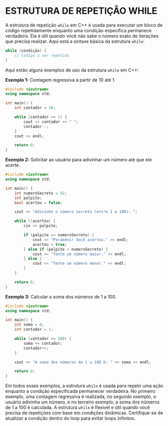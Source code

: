 # ESTRUTURA DE REPETIÇÃO WHILE
A estrutura de repetição `while` em C++ é usada para executar um bloco de código repetidamente enquanto uma condição específica permanece verdadeira. Ela é útil quando você não sabe o número exato de iterações que precisa realizar. Aqui está a sintaxe básica da estrutura `while`:

```cpp
while (condição) {
    // Código a ser repetido
}
```

Aqui estão alguns exemplos de uso da estrutura `while` em C++:

**Exemplo 1:** Contagem regressiva a partir de 10 até 1.

```cpp
#include <iostream>
using namespace std;

int main() {
    int contador = 10;

    while (contador >= 1) {
        cout << contador << " ";
        contador--;
    }
    cout << endl;

    return 0;
}
```

**Exemplo 2:** Solicitar ao usuário para adivinhar um número até que ele acerte.

```cpp
#include <iostream>
using namespace std;

int main() {
    int numeroSecreto = 42;
    int palpite;
    bool acertou = false;

    cout << "Adivinhe o número secreto (entre 1 e 100): ";

    while (!acertou) {
        cin >> palpite;

        if (palpite == numeroSecreto) {
            cout << "Parabéns! Você acertou." << endl;
            acertou = true;
        } else if (palpite < numeroSecreto) {
            cout << "Tente um número maior." << endl;
        } else {
            cout << "Tente um número menor." << endl;
        }
    }

    return 0;
}
```

**Exemplo 3:** Calcular a soma dos números de 1 a 100.

```cpp
#include <iostream>
using namespace std;

int main() {
    int soma = 0;
    int contador = 1;

    while (contador <= 100) {
        soma += contador;
        contador++;
    }

    cout << "A soma dos números de 1 a 100 é: " << soma << endl;

    return 0;
}
```

Em todos esses exemplos, a estrutura `while` é usada para repetir uma ação enquanto a condição especificada permanecer verdadeira. No primeiro exemplo, uma contagem regressiva é realizada, no segundo exemplo, o usuário adivinha um número, e no terceiro exemplo, a soma dos números de 1 a 100 é calculada. A estrutura `while` é flexível e útil quando você precisa de repetições com base em condições dinâmicas. Certifique-se de atualizar a condição dentro do loop para evitar loops infinitos.

